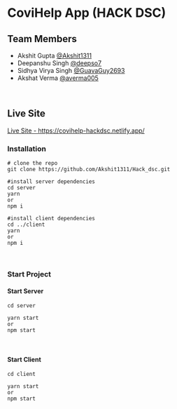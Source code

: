 # CoviHelp App (HACK DSC)

## Team Members

<ul>
<li>Akshit Gupta <a href="https://github.com/Akshit1311">@Akshit1311</a></li>
<li>Deepanshu Singh  <a href="https://github.com/deepso7">@deepso7</a> </li>
<li>Sidhya Virya Singh <a href="https://github.com/GuavaGuy2693">@GuavaGuy2693</a></li>
<li>Akshat Verma <a href="https://github.com/averma005">@averma005</a> </li>
</ul>

<br />

## Live Site

<a href="https://covihelp-hackdsc.netlify.app/">
Live Site - https://covihelp-hackdsc.netlify.app/
</a>

<br />

### Installation

```
# clone the repo
git clone https://github.com/Akshit1311/Hack_dsc.git

#install server dependencies
cd server
yarn
or
npm i

#install client dependencies
cd ../client
yarn
or
npm i
```

<br />

### Start Project

#### Start Server

```
cd server

yarn start
or
npm start
```

<br />

#### Start Client

```
cd client

yarn start
or
npm start
```
